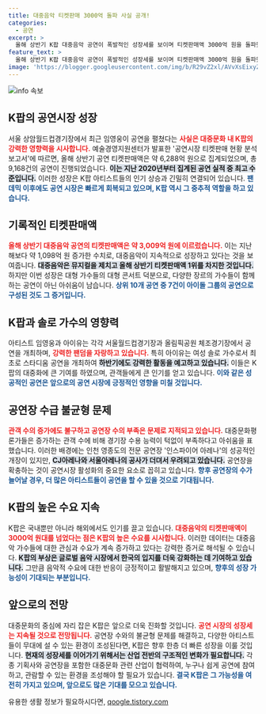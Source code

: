 ```yaml
---
title: 대중음악 티켓판매 3000억 돌파 사실 공개!
categories:
  - 공연
excerpt: >
  올해 상반기 K팝 대중음악 공연이 폭발적인 성장세를 보이며 티켓판매액 3000억 원을 돌파했습니다. 임영웅과 아이유 등 인기 솔로 가수의 활약으로 공연 시장이 다시 활기를 찾고 있습니다. 과연 이 인기를 지속할 수 있을까요?
feature_text: >
  올해 상반기 K팝 대중음악 공연이 폭발적인 성장세를 보이며 티켓판매액 3000억 원을 돌파했습니다. 임영웅과 아이유 등 인기 솔로 가수의 활약으로 공연 시장이 다시 활기를 찾고 있습니다. 과연 이 인기를 지속할 수 있을까요?
image: 'https://blogger.googleusercontent.com/img/b/R29vZ2xl/AVvXsEixyZcFfHzMRdzZMjFBmAUKJYCLCGyLL1o632UiGVXcaFdKo_bkvkuCioo0uUKlGfBVcT3P84aROyZIXSBEx3Aw5nCQ3pTgDom1WDC4m8eifvWiAmWEEVb4x6G_l8C0QH225ldMjyaFvpxGEBGNO37VmDTDMHGhJPq73UglMfDca1-0aw/s1600/blogspot.png'
---
```


<p><img src="https://blogger.googleusercontent.com/img/b/R29vZ2xl/AVvXsEixyZcFfHzMRdzZMjFBmAUKJYCLCGyLL1o632UiGVXcaFdKo_bkvkuCioo0uUKlGfBVcT3P84aROyZIXSBEx3Aw5nCQ3pTgDom1WDC4m8eifvWiAmWEEVb4x6G_l8C0QH225ldMjyaFvpxGEBGNO37VmDTDMHGhJPq73UglMfDca1-0aw/s1600/blogspot.png" alt="info 속보" /></p>

<h2 data-ke-size="size26">K팝의 공연시장 성장</h2>

<p data-ke-size="size16">서울 상암월드컵경기장에서 최근 임영웅이 공연을 펼쳤다는 <b><span style="color: #ee2323;">사실은 대중문화 내 K팝의 강력한 영향력을 시사합니다.</span></b> 예술경영지원센터가 발표한 '공연시장 티켓판매 현황 분석 보고서'에 따르면, 올해 상반기 공연 티켓판매액은 약 6,288억 원으로 집계되었으며, 총 9,168건의 공연이 진행되었습니다. <b><span style="background-color: #21538527;">이는 지난 2020년부터 집계된 공연 실적 중 최고 수준입니다.</span></b> 이러한 성장은 K팝 아티스트들의 인기 상승과 긴밀히 연결되어 있습니다. <b><span style="color: #1a5490;">팬데믹 이후에도 공연 시장은 빠르게 회복되고 있으며, K팝 역시 그 중추적 역할을 하고 있습니다.</span></b></p>

<p data-ke-size="size16"></p>

<h2 data-ke-size="size26">기록적인 티켓판매액</h2>

<p data-ke-size="size16"><b><span style="color: #ee2323;">올해 상반기 대중음악 공연의 티켓판매액은 약 3,009억 원에 이르렀습니다.</span></b> 이는 지난해보다 약 1,098억 원 증가한 수치로, 대중음악이 지속적으로 성장하고 있다는 것을 보여줍니다. <b><span style="background-color: #21538527;">대중음악은 뮤지컬을 제치고 올해 상반기 티켓판매액 1위를 차지한 것입니다.</span></b> 하지만 이번 성장은 대형 가수들의 대형 콘서트 덕분으로, 다양한 장르의 가수들이 함께 하는 공연이 아닌 아쉬움이 남습니다. <b><span style="color: #1a5490;">상위 10개 공연 중 7건이 아이돌 그룹의 공연으로 구성된 것도 그 증거입니다.</span></b></p>

<p data-ke-size="size16"></p>

<h2 data-ke-size="size26">K팝과 솔로 가수의 영향력</h2>

<p data-ke-size="size16">아티스트 임영웅과 아이유는 각각 서울월드컵경기장과 올림픽공원 체조경기장에서 공연을 개최하며, <b><span style="color: #ee2323;">강력한 팬덤을 자랑하고 있습니다.</span></b> 특히 아이유는 여성 솔로 가수로서 최초로 스타디움 공연을 개최하여 <b><span style="background-color: #21538527;">하반기에도 강력한 활동을 예고하고 있습니다.</span></b> 이들은 K팝의 대중화에 큰 기여를 하였으며, 관객들에게 큰 인기를 얻고 있습니다. <b><span style="color: #1a5490;">이와 같은 성공적인 공연은 앞으로의 공연 시장에 긍정적인 영향을 미칠 것입니다.</span></b></p>

<p data-ke-size="size16"></p>

<h2 data-ke-size="size26">공연장 수급 불균형 문제</h2>

<p data-ke-size="size16"><b><span style="color: #ee2323;">관객 수의 증가에도 불구하고 공연장 수의 부족은 문제로 지적되고 있습니다.</span></b> 대중문화평론가들은 증가하는 관객 수에 비해 경기장 수용 능력이 턱없이 부족하다고 아쉬움을 표했습니다. 이러한 배경에는 인천 영종도의 전문 공연장 '인스파이어 아레나'의 성공적인 개장이 있지만, <b><span style="background-color: #21538527;">CJ아레나와 서울아레나의 공사가 더뎌서 우려되고 있습니다.</span></b> 공연장을 확충하는 것이 공연시장 활성화의 중요한 요소로 꼽히고 있습니다. <b><span style="color: #1a5490;">향후 공연장의 수가 늘어날 경우, 더 많은 아티스트들이 공연을 할 수 있을 것으로 기대됩니다.</span></b></p>

<p data-ke-size="size16"></p>

<h2 data-ke-size="size26">K팝의 높은 수요 지속</h2>

<p data-ke-size="size16">K팝은 국내뿐만 아니라 해외에서도 인기를 끌고 있습니다. <b><span style="color: #ee2323;">대중음악의 티켓판매액이 3000억 원대를 넘었다는 점은 K팝의 높은 수요를 시사합니다.</span></b> 이러한 데이터는 대중음악 가수들에 대한 관심과 수요가 계속 증가하고 있다는 강력한 증거로 해석될 수 있습니다. <b><span style="background-color: #21538527;">K팝의 부상은 글로벌 음악 시장에서 한국의 입지를 더욱 강화하는 데 기여하고 있습니다.</span></b> 그만큼 음악적 수요에 대한 반응이 긍정적이고 활발해지고 있으며, <b><span style="color: #1a5490;">향후의 성장 가능성이 기대되는 부분입니다.</span></b></p>

<p data-ke-size="size16"></p>

<h2 data-ke-size="size26">앞으로의 전망</h2>

<p data-ke-size="size16">대중문화의 중심에 자리 잡은 K팝은 앞으로 더욱 진화할 것입니다. <b><span style="color: #ee2323;">공연 시장의 성장세는 지속될 것으로 전망됩니다.</span></b> 공연장 수와의 불균형 문제를 해결하고, 다양한 아티스트들이 무대에 설 수 있는 환경이 조성된다면, K팝은 향후 한층 더 빠른 성장을 이룰 것입니다. <b><span style="background-color: #21538527;">현재의 성장세를 이어가기 위해서는 산업 전반의 구조적인 변화가 필요합니다.</span></b> 각종 기획사와 공연장을 포함한 대중문화 관련 산업이 협력하여, 누구나 쉽게 공연에 참여하고, 관람할 수 있는 환경을 조성해야 할 필요가 있습니다. <b><span style="color: #1a5490;">결국 K팝은 그 가능성을 여전히 가지고 있으며, 앞으로도 많은 기대를 모으고 있습니다.</span></b></p>

<p data-ke-size="size16"></p>
유용한 생활 정보가 필요하시다면, <a href="https://qoogle.tistory.com" rel="dofollow">qoogle.tistory.com</a>


